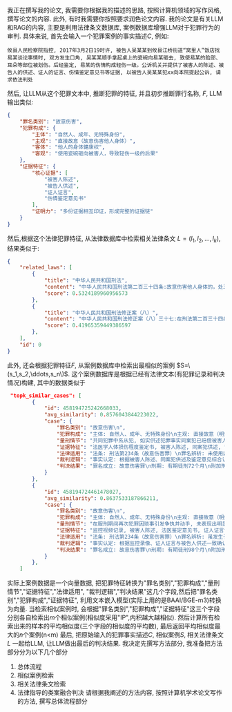 我正在撰写我的论文, 我需要你根据我的描述的思路, 按照计算机领域的写作风格, 撰写论文的内容. 此外, 有时我需要你按照要求润色论文内容.
我的论文是有关LLM和RAG的内容, 主要是利用法律条文数据库, 案例数据库增强LLM对于犯罪行为的审判. 具体来说, 首先会输入一个犯罪案例的事实描述$C$, 例如:
```
攸县人民检察院指控, 2017年3月2日19时许, 被告人吴某某到攸县江桥街道“窝里人”饭店找易某谈论事情时, 双方发生口角, 吴某某顺手拿起桌上的瓷碗向易某砸去, 致使易某的脸部、耳朵等部位被划伤。后经鉴定, 易某的伤情构成轻伤一级。公诉机关并提供了被害人的陈述、被告人的供述、证人的证言、伤情鉴定意见书等证据, 以被告人吴某某犯xx向本院提起公诉, 请求依法判处
```
然后, 让LLM从这个犯罪文本中, 推断犯罪的特征, 并且初步推断罪行名称, $F$, LLM输出类似:
```json
{
    "罪名类别": "故意伤害",
    "犯罪构成": {
        "主体": "自然人、成年、无特殊身份",
        "主观": "直接故意（故意伤害他人身体）",
        "客体": "他人的身体健康权",
        "客观": "使用瓷碗砸向被害人，导致轻伤一级的后果"
    },
    "证据特征": {
        "核心证据": [
            "被害人陈述",
            "被告人供述",
            "证人证言",
            "伤情鉴定意见书"
        ],
        "证明力": "多份证据相互印证，形成完整的证据链"
    }
}
```
然后,根据这个法律犯罪特征, 从法律数据库中检索相关法律条文 $L=(l_1,l_2,\dots,l_k)$, 结果类似于:
```json
{
    "related_laws": [
        {
            "title": "中华人民共和国刑法",
            "content": "中华人民共和国刑法第二百三十四条:故意伤害他人身体的，处三年以下有期徒刑、拘役或者管制。\n犯前款罪，致人重伤的，处三年以上十年以下有期徒刑；致人死亡或者以特别残忍手段致人重伤造成严重残疾的，处十年以上有期徒刑、无期徒刑或者死刑。本法另有规定的，依照规定。",
            "score": 0.5324189960956573
        },
        {
            "title": "中华人民共和国刑法修正案（八）",
            "content": "中华人民共和国刑法修正案（八）三十七:在刑法第二百三十四条后增加一条，作为第二百三十四条之一：“组织他人出卖人体器官的，处五年以下有期徒刑，并处罚金；情节严重的，处五年以上有期徒刑，并处罚金或者没收财产。\n未经本人同意摘取其器官，或者摘取不满十八周岁的人的器官，或者强迫、欺骗他人捐献器官的，依照本法第二百三十四条、第二百三十二条的规定定罪处罚。\n违背本人生前意愿摘取其尸体器官，或者本人生前未表示同意，违反国家规定，违背其近亲属意愿摘取其尸体器官的，依照本法第三百零二条的规定定罪处罚。”",
            "score": 0.41965359449386597
        },
    ],
    "id": 0
}
```
此外, 还会根据犯罪特征$F$, 从案例数据库中检索出最相似的案例 $S=\(s_1,s_2,\ddots,s_n\)$. 这个案例数据库是根据已经有法律文本(有犯罪记录和判决情况)构建, 其中的数据类似于
```json
 "topk_similar_cases": [
        {
            "id": 458194725242668033,
            "avg_similarity": 0.8576043844223022,
            "case": {
                "罪名类别": "故意伤害\n",
                "犯罪构成": "主体: 自然人、成年、无特殊身份\n主观: 直接故意（明知殴打行为会造成他人身体伤害仍实施）\n客体: 他人身体健康权\n客观: 伙同多人对被害人头面部等部位进行殴打，造成轻伤一级\n",
                "量刑情节": "共同犯罪中系从犯, 如实供述犯罪事实同案犯已赔偿被害人经济损失, 羁押期间表现良好",
                "证据特征": "法医学人体损伤程度鉴定书, 被害人陈述, 同案犯供述, 证人证言, 视频截图照片证明力: 多类证据相互印证，形成完整证据链条\n",
                "法律适用": "法条: 刑法第234条（故意伤害罪）\n罪名辨析: 未使用凶器且无劫持目的，不构成劫持船只、汽车罪；造成轻伤一级后果符合故意伤害罪构成要件\n",
                "裁判逻辑": "事实认定: 根据被害人陈述、同案犯供述及鉴定意见综合认定伤害行为与结果的因果关系\n量刑平衡: 基准刑（轻伤一级）+ 从犯/认罪从宽情节 + 同案赔偿影响\n",
                "判决结果": "罪名成立: 故意伤害罪\n刑期: 有期徒刑72个月\n附加刑: 无\n其他处罚: 无\n特殊标注: 死刑: 否\n特殊标注: 无期徒刑: 否\n"
            }
        },
        {
            "id": 458194724461478027,
            "avg_similarity": 0.8637533187866211,
            "case": {
                "罪名类别": "故意伤害\n",
                "犯罪构成": "主体: 自然人、成年、无特殊身份\n主观: 直接故意（明知打击行为会造成他人身体损害仍实施）\n客体: 他人身体健康权\n客观: 使用肘部及拳头击打被害人后脑致其面部撞地，造成轻伤二级\n",
                "量刑情节": "在服刑期间再次犯罪因琐事引发争执并动手, 未表现出明显防卫性质",
                "证据特征": "监控视频记录, 被害人陈述, 法医鉴定意见书, 证人证言证明力: 现场监控与证人证言相互印证，法医鉴定明确损伤程度达到轻伤标准\n",
                "法律适用": "法条: 刑法第234条（故意伤害罪）\n罪名辨析: 虽发生于监狱内且有冲突背景，但不符合正当防卫要件，依法认定为故意伤害而非故意杀人或过失致人重伤\n",
                "裁判逻辑": "事实认定: 根据监控录像、证人证言与被告人供述一致确认殴打过程，结合司法鉴定结论确定伤害后果\n量刑平衡: 考虑案件系狱内轻微矛盾激化所致、加害手段具有一定突发性但未使用工具、造成轻伤后果，综合服刑期间再犯罪的严重情节进行量刑\n",
                "判决结果": "罪名成立: 故意伤害罪\n刑期: 有期徒刑98个月\n附加刑: 无\n其他处罚: 原判刑罚尚未执行完毕的继续执行\n特殊标注: 死刑: 否\n特殊标注: 无期徒刑: 否\n"
            }
        },
    ]
```
实际上案例数据是一个向量数据, 把犯罪特征转换为"罪名类别","犯罪构成","量刑情节","证据特征","法律适用", "裁判逻辑","判决结果"这几个字段,然后把"罪名类别","犯罪构成","证据特征", 利用文本嵌入模型(实际上用的是BAAI/BGE-m3)转换为向量. 当检索相似案例时, 会根据"罪名类别","犯罪构成","证据特征"这三个字段分别各自检索出$m$个相似案例(相似度采用"IP",内积越大越相似). 然后计算所有检索出来的样本的平均相似度(三个字段的相似度的平均数), 最后返回平均相似度最大的$n$个案例(n<m)
最后, 把原始输入的犯罪事实描述$C$, 相似案例$S$, 相关法律条文$L$ 一起给LLM, 让LLM做出最后的判决结果.
我决定先撰写方法部分, 我准备把方法部分分为以下几个部分
1. 总体流程
2. 相似案例检索
3. 相关法律条文检索
4. 法律指导的类案融合判决
请根据我阐述的方法内容, 按照计算机学术论文写作的方法, 撰写总体流程部分